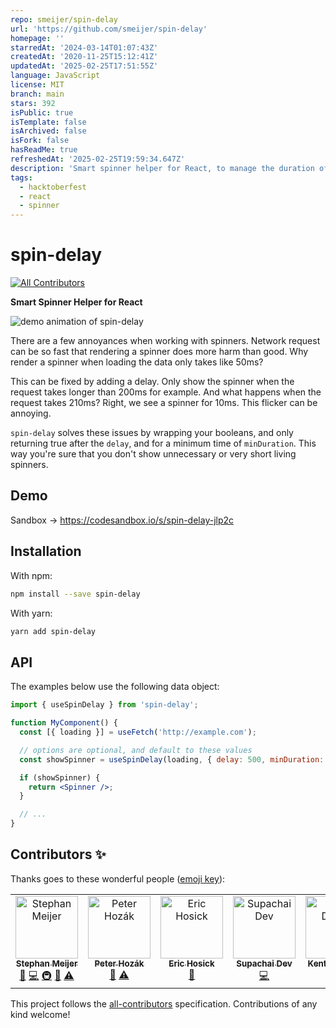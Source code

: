 ```yaml
---
repo: smeijer/spin-delay
url: 'https://github.com/smeijer/spin-delay'
homepage: ''
starredAt: '2024-03-14T01:07:43Z'
createdAt: '2020-11-25T15:12:41Z'
updatedAt: '2025-02-25T17:51:55Z'
language: JavaScript
license: MIT
branch: main
stars: 392
isPublic: true
isTemplate: false
isArchived: false
isFork: false
hasReadMe: true
refreshedAt: '2025-02-25T19:59:34.647Z'
description: 'Smart spinner helper for React, to manage the duration of loading states.'
tags:
  - hacktoberfest
  - react
  - spinner
---
```


# spin-delay

<!-- ALL-CONTRIBUTORS-BADGE:START - Do not remove or modify this section -->
[![All Contributors](https://img.shields.io/badge/all_contributors-7-orange.svg?style=flat-square)](#contributors-)
<!-- ALL-CONTRIBUTORS-BADGE:END -->

**Smart Spinner Helper for React**

![demo animation of spin-delay](./docs/spin-delay.gif)

There are a few annoyances when working with spinners. Network request can be so
fast that rendering a spinner does more harm than good. Why render a spinner
when loading the data only takes like 50ms?

This can be fixed by adding a delay. Only show the spinner when the request takes
longer than 200ms for example. And what happens when the request takes 210ms? Right,
we see a spinner for 10ms. This flicker can be annoying.

`spin-delay` solves these issues by wrapping your booleans, and only returning
true after the `delay`, and for a minimum time of `minDuration`. This way
you're sure that you don't show unnecessary or very short living spinners.

## Demo

Sandbox -> https://codesandbox.io/s/spin-delay-jlp2c

## Installation

With npm:

```sh
npm install --save spin-delay
```

With yarn:

```sh
yarn add spin-delay
```

## API

The examples below use the following data object:

```jsx
import { useSpinDelay } from 'spin-delay';

function MyComponent() {
  const [{ loading }] = useFetch('http://example.com');

  // options are optional, and default to these values
  const showSpinner = useSpinDelay(loading, { delay: 500, minDuration: 200 });

  if (showSpinner) {
    return <Spinner />;
  }

  // ...
}
```

## Contributors ✨

Thanks goes to these wonderful people ([emoji key](https://allcontributors.org/docs/en/emoji-key)):

<!-- ALL-CONTRIBUTORS-LIST:START - Do not remove or modify this section -->
<!-- prettier-ignore-start -->
<!-- markdownlint-disable -->
<table>
  <tbody>
    <tr>
      <td align="center" valign="top" width="14.28%"><a href="https://github.com/smeijer"><img src="https://avatars1.githubusercontent.com/u/1196524?v=4?s=100" width="100px;" alt="Stephan Meijer"/><br /><sub><b>Stephan Meijer</b></sub></a><br /><a href="#ideas-smeijer" title="Ideas, Planning, & Feedback">🤔</a> <a href="https://github.com/smeijer/spin-delay/commits?author=smeijer" title="Code">💻</a> <a href="#infra-smeijer" title="Infrastructure (Hosting, Build-Tools, etc)">🚇</a> <a href="#maintenance-smeijer" title="Maintenance">🚧</a> <a href="https://github.com/smeijer/spin-delay/commits?author=smeijer" title="Tests">⚠️</a></td>
      <td align="center" valign="top" width="14.28%"><a href="http://peter.hozak.info/"><img src="https://avatars0.githubusercontent.com/u/1087670?v=4?s=100" width="100px;" alt="Peter Hozák"/><br /><sub><b>Peter Hozák</b></sub></a><br /><a href="#ideas-Aprillion" title="Ideas, Planning, & Feedback">🤔</a> <a href="https://github.com/smeijer/spin-delay/commits?author=Aprillion" title="Tests">⚠️</a></td>
      <td align="center" valign="top" width="14.28%"><a href="http://www.erichosick.com/"><img src="https://avatars.githubusercontent.com/u/295228?v=4?s=100" width="100px;" alt="Eric Hosick"/><br /><sub><b>Eric Hosick</b></sub></a><br /><a href="https://github.com/smeijer/spin-delay/commits?author=erichosick" title="Documentation">📖</a></td>
      <td align="center" valign="top" width="14.28%"><a href="https://github.com/supachaidev"><img src="https://avatars.githubusercontent.com/u/88824768?v=4?s=100" width="100px;" alt="Supachai Dev"/><br /><sub><b>Supachai Dev</b></sub></a><br /><a href="https://github.com/smeijer/spin-delay/commits?author=supachaidev" title="Code">💻</a></td>
      <td align="center" valign="top" width="14.28%"><a href="https://kentcdodds.com/"><img src="https://avatars.githubusercontent.com/u/1500684?v=4?s=100" width="100px;" alt="Kent C. Dodds"/><br /><sub><b>Kent C. Dodds</b></sub></a><br /><a href="https://github.com/smeijer/spin-delay/commits?author=kentcdodds" title="Code">💻</a></td>
      <td align="center" valign="top" width="14.28%"><a href="https://github.com/chucamphong"><img src="https://avatars.githubusercontent.com/u/58473133?v=4?s=100" width="100px;" alt="Phong Chu"/><br /><sub><b>Phong Chu</b></sub></a><br /><a href="https://github.com/smeijer/spin-delay/commits?author=chucamphong" title="Code">💻</a></td>
      <td align="center" valign="top" width="14.28%"><a href="https://github.com/joeporpeglia"><img src="https://avatars.githubusercontent.com/u/1399969?v=4?s=100" width="100px;" alt="Joe Porpeglia"/><br /><sub><b>Joe Porpeglia</b></sub></a><br /><a href="https://github.com/smeijer/spin-delay/commits?author=joeporpeglia" title="Code">💻</a></td>
    </tr>
  </tbody>
</table>

<!-- markdownlint-restore -->
<!-- prettier-ignore-end -->

<!-- ALL-CONTRIBUTORS-LIST:END -->

This project follows the [all-contributors](https://github.com/all-contributors/all-contributors) specification. Contributions of any kind welcome!
